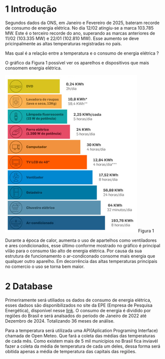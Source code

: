 # 1 Introdução



Segundos dados da ONS, em Janeiro e Fevereiro de 2025, bateram recorde de consumo de
energia elétrica. No dia 12/02 atingiu-se a marca 103.785 MW. Este é o terceiro recorde do ano, superando as 
marcas anteriores de 11/02 (103.335 MW) e 22/01 (102.810 MW). Esse aumento se deve pricinpalmente
as altas temperaturas registradas no país. 

Mas qual é a relação entre a temperatura e o consumo de energia elétrica ? 

O gráfico da Figura 1 possível ver  os aparelhos e dispositivos que mais consomem 
energia elétrica.



![Imagem](https://raw.githubusercontent.com/PHFernandes9/Consumo_clima/refs/heads/main/consumo.png)
                            Figura 1


Durante a época de calor, aumenta o uso  de apartelhos como ventiladores 
e ares condicionados, esse último conforme mostrado no gráfico é principal 
vilão para o consumo tão alto de energia elétrica. Por causa da sua estrutura
de funcionamento o ar-condiconado consome mais energia que qualquer outro aparelho.
Em decorrência das altas temperaturas principais no comercio o uso se torna bem maior.


# 2 Database

Primeriramente será utiliados os dados de consumo de energia elétrica, 
esses dadsos são disponibilizados no site da EPE (Empresa de Pesquisa Energética),
disponível nesse  [link](https://www.epe.gov.br/pt/publicacoes-dados-abertos/publicacoes/consumo-de-energia-eletrica).
O consumo de energia é dividido por regiões do Brasil e será analsados do período de Janeiro de
2022 até Dezembro de 2024. Totalizando 36 meses de análise.

Para a temperatura será utilizada uma API(Aplication Programing Interface) chamada de 
Open Meteo. Que fará a coleta das médias das temperaturas de cada mês. Como existem mais de 5 mil municípios
no Brasil fica inviavél fazer a coleta da média de temperatura de cada um deles, dessa forma
será obitida apenas a média de temperatura das capitais das regiões. 



